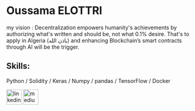 

# Oussama ELOTTRI
my vision :
Decentralization empowers humanity's achievements by authorizing what's written and should be, not what 0.1% desire. 
That's to apply in Algeria (باذن الله) and enhancing Blockchain’s smart contracts through AI will be the trigger.

## Skills:
Python /  Solidity / Keras / Numpy / pandas / TensorFlow / Docker 



[<img src='https://cdn.jsdelivr.net/npm/simple-icons@3.0.1/icons/linkedin.svg' alt='linkedin' height='40'>](https://www.linkedin.com/in/https://www.linkedin.com/in/oussama1elottri//)  [<img src='https://cdn.jsdelivr.net/npm/simple-icons@3.0.1/icons/medium.svg' alt='medium' height='40'>](https://medium.com/@oussama1elottri)  


